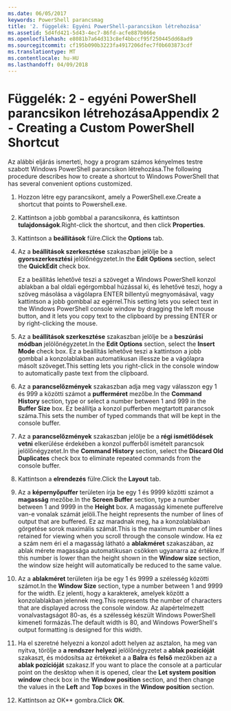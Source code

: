 ```yaml
---
ms.date: 06/05/2017
keywords: PowerShell parancsmag
title: '2. függelék: Egyéni PowerShell-parancsikon létrehozása'
ms.assetid: 5d4fd421-5d43-4ec7-86fd-acfe887b066e
ms.openlocfilehash: e8081b7a64d313c8ef4bbccf95f250445dd68ad9
ms.sourcegitcommit: cf195b090b3223fa4917206dfec7f0b603873cdf
ms.translationtype: MT
ms.contentlocale: hu-HU
ms.lasthandoff: 04/09/2018
---
```

# <a name="appendix-2---creating-a-custom-powershell-shortcut"></a><span data-ttu-id="1054e-103">Függelék: 2 - egyéni PowerShell parancsikon létrehozása</span><span class="sxs-lookup"><span data-stu-id="1054e-103">Appendix 2 - Creating a Custom PowerShell Shortcut</span></span>

<span data-ttu-id="1054e-104">Az alábbi eljárás ismerteti, hogy a program számos kényelmes testre szabott Windows PowerShell parancsikon létrehozása.</span><span class="sxs-lookup"><span data-stu-id="1054e-104">The following procedure describes how to create a shortcut to Windows PowerShell that has several convenient options customized.</span></span>

1. <span data-ttu-id="1054e-105">Hozzon létre egy parancsikont, amely a PowerShell.exe.</span><span class="sxs-lookup"><span data-stu-id="1054e-105">Create a shortcut that points to Powershell.exe.</span></span>

2. <span data-ttu-id="1054e-106">Kattintson a jobb gombbal a parancsikonra, és kattintson **tulajdonságok**.</span><span class="sxs-lookup"><span data-stu-id="1054e-106">Right-click the shortcut, and then click **Properties**.</span></span>

3. <span data-ttu-id="1054e-107">Kattintson a **beállítások** fülre.</span><span class="sxs-lookup"><span data-stu-id="1054e-107">Click the **Options** tab.</span></span>

4. <span data-ttu-id="1054e-108">Az a **beállítások szerkesztése** szakaszban jelölje be a **gyorsszerkesztési** jelölőnégyzetet.</span><span class="sxs-lookup"><span data-stu-id="1054e-108">In the **Edit Options** section, select the **QuickEdit** check box.</span></span>

    <span data-ttu-id="1054e-109">Ez a beállítás lehetővé teszi a szöveget a Windows PowerShell konzol ablakban a bal oldali egérgombbal húzással ki, és lehetővé teszi, hogy a szöveg másolása a vágólapra ENTER billentyű megnyomásával, vagy kattintson a jobb gombbal az egérrel.</span><span class="sxs-lookup"><span data-stu-id="1054e-109">This setting lets you select text in the Windows PowerShell console window by dragging the left mouse button, and it lets you copy text to the clipboard by pressing ENTER or by right-clicking the mouse.</span></span>

5. <span data-ttu-id="1054e-110">Az a **beállítások szerkesztése** szakaszban jelölje be a **beszúrási módban** jelölőnégyzetet.</span><span class="sxs-lookup"><span data-stu-id="1054e-110">In the **Edit Options** section, select the **Insert Mode** check box.</span></span> <span data-ttu-id="1054e-111">Ez a beállítás lehetővé teszi a kattintson a jobb gombbal a konzolablakban automatikusan illessze be a vágólapra másolt szöveget.</span><span class="sxs-lookup"><span data-stu-id="1054e-111">This setting lets you right-click in the console window to automatically paste text from the clipboard.</span></span>

6. <span data-ttu-id="1054e-112">Az a **parancselőzmények** szakaszban adja meg vagy válasszon egy 1 és 999 a közötti számot a **pufferméret** mezőbe.</span><span class="sxs-lookup"><span data-stu-id="1054e-112">In the **Command History** section, type or select a number between 1 and 999 in the **Buffer Size** box.</span></span> <span data-ttu-id="1054e-113">Ez beállítja a konzol pufferben megtartott parancsok száma.</span><span class="sxs-lookup"><span data-stu-id="1054e-113">This sets the number of typed commands that will be kept in the console buffer.</span></span>

7. <span data-ttu-id="1054e-114">Az a **parancselőzmények** szakaszban jelölje be a **régi ismétlődések vetni** elkerülése érdekében a konzol pufferből ismételt parancsok jelölőnégyzetet.</span><span class="sxs-lookup"><span data-stu-id="1054e-114">In the **Command History** section, select the **Discard Old Duplicates** check box to eliminate repeated commands from the console buffer.</span></span>

8. <span data-ttu-id="1054e-115">Kattintson a **elrendezés** fülre.</span><span class="sxs-lookup"><span data-stu-id="1054e-115">Click the **Layout** tab.</span></span>

9. <span data-ttu-id="1054e-116">Az a **képernyőpuffer** területen írja be egy 1 és 9999 közötti számot a **magasság** mezőbe.</span><span class="sxs-lookup"><span data-stu-id="1054e-116">In the **Screen Buffer** section, type a number between 1 and 9999 in the **Height** box.</span></span> <span data-ttu-id="1054e-117">A magasság kimenete pufferelve van-e vonalak számát jelöli.</span><span class="sxs-lookup"><span data-stu-id="1054e-117">The height represents the number of lines of output that are buffered.</span></span> <span data-ttu-id="1054e-118">Ez az maradnak meg, ha a konzolablakban görgetése sorok maximális számát.</span><span class="sxs-lookup"><span data-stu-id="1054e-118">This is the maximum number of lines retained for viewing when you scroll through the console window.</span></span> <span data-ttu-id="1054e-119">Ha ez a szám nem éri el a magasság látható a **ablakméret** szakaszában, az ablak mérete magassága automatikusan csökken ugyanarra az értékre.</span><span class="sxs-lookup"><span data-stu-id="1054e-119">If this number is lower than the height shown in the **Window size** section, the window size height will automatically be reduced to the same value.</span></span>

10. <span data-ttu-id="1054e-120">Az a **ablakméret** területen írja be egy 1 és 9999 a szélesség közötti számot.</span><span class="sxs-lookup"><span data-stu-id="1054e-120">In the **Window Size** section, type a number between 1 and 9999 for the width.</span></span> <span data-ttu-id="1054e-121">Ez jelenti, hogy a karakterek, amelyek között a konzolablakban jelennek meg.</span><span class="sxs-lookup"><span data-stu-id="1054e-121">This represents the number of characters that are displayed across the console window.</span></span> <span data-ttu-id="1054e-122">Az alapértelmezett vonalvastagságot 80-as, és a szélesség készült Windows PowerShell kimeneti formázás.</span><span class="sxs-lookup"><span data-stu-id="1054e-122">The default width is 80, and Windows PowerShell's output formatting is designed for this width.</span></span>

11. <span data-ttu-id="1054e-123">Ha el szeretné helyezni a konzol adott helyen az asztalon, ha meg van nyitva, törölje a **a rendszer helyezi** jelölőnégyzetet a **ablak pozícióját** szakaszt, és módosítsa az értékeket a a **Balra** és **felső** mezőkben az a **ablak pozícióját** szakasz.</span><span class="sxs-lookup"><span data-stu-id="1054e-123">If you want to place the console at a particular point on the desktop when it is opened, clear the **Let system position window** check box in the **Window position** section, and then change the values in the **Left** and **Top** boxes in the **Window position** section.</span></span>

12. <span data-ttu-id="1054e-124">Kattintson az OK** gombra.</span><span class="sxs-lookup"><span data-stu-id="1054e-124">Click **OK**.</span></span>